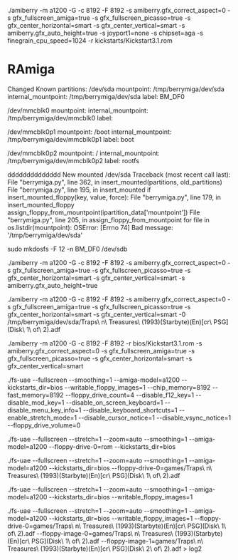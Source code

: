 ./amiberry -m a1200 -G -c 8192 -F 8192 -s amiberry.gfx_correct_aspect=0 -s gfx_fullscreen_amiga=true -s gfx_fullscreen_picasso=true -s gfx_center_horizontal=smart -s gfx_center_vertical=smart -s amiberry.gfx_auto_height=true -s joyport1=none -s chipset=aga -s finegrain_cpu_speed=1024 -r kickstarts/Kickstart3.1.rom












# RAmiga


Changed
Known partitions:
/dev/sda
  mountpoint: /tmp/berrymiga/dev/sda
  internal_mountpoint: /tmp/berrymiga/dev/sda
  label: BM_DF0

/dev/mmcblk0
  mountpoint: 
  internal_mountpoint: /tmp/berrymiga/dev/mmcblk0
  label: 

/dev/mmcblk0p1
  mountpoint: /boot
  internal_mountpoint: /tmp/berrymiga/dev/mmcblk0p1
  label: boot

/dev/mmcblk0p2
  mountpoint: /
  internal_mountpoint: /tmp/berrymiga/dev/mmcblk0p2
  label: rootfs

dddddddddddddd
New mounted /dev/sda
Traceback (most recent call last):
  File "berrymiga.py", line 362, in <module>
    insert_mounted(partitions, old_partitions)
  File "berrymiga.py", line 195, in insert_mounted
    if insert_mounted_floppy(key, value, force):
  File "berrymiga.py", line 179, in insert_mounted_floppy
    assign_floppy_from_mountpoint(ipartition_data['mountpoint'])
  File "berrymiga.py", line 205, in assign_floppy_from_mountpoint
    for file in os.listdir(mountpoint):
OSError: [Errno 74] Bad message: '/tmp/berrymiga/dev/sda'




sudo mkdosfs -F 12 -n BM_DF0 /dev/sdb



./amiberry -m a1200 -G -c 8192 -F 8192 -s amiberry.gfx_correct_aspect=0 -s gfx_fullscreen_amiga=true -s gfx_fullscreen_picasso=true -s gfx_center_horizontal=smart -s gfx_center_vertical=smart -s amiberry.gfx_auto_height=true


./amiberry -m a1200 -G -c 8192 -F 8192 -s amiberry.gfx_correct_aspect=0 -s gfx_fullscreen_amiga=true -s gfx_fullscreen_picasso=true -s gfx_center_horizontal=smart -s gfx_center_vertical=smart -0 /tmp/berrymiga/dev/sda/Traps\ n\ Treasures\ \(1993\)\(Starbyte\)\(En\)\[cr\ PSG\]\(Disk\ 1\ of\ 2\).adf

./amiberry -m a1200 -G -c 8192 -F 8192 -r bios/Kickstart3.1.rom -s amiberry.gfx_correct_aspect=0 -s gfx_fullscreen_amiga=true -s gfx_fullscreen_picasso=true -s gfx_center_horizontal=smart -s gfx_center_vertical=smart

./fs-uae --fullscreen --smoothing=1 --amiga-model=a1200 --kickstarts_dir=bios --writable_floppy_images=1 --chip_memory=8192 --fast_memory=8192 --floppy_drive_count=4 --disable_f12_key=1 --disable_mod_key=1 --disable_on_screen_keyboard=1 --disable_menu_key_info=1 --disable_keyboard_shortcuts=1 --enable_stretch_mode=1 --disable_cursor_notice=1 --disable_vsync_notice=1 --floppy_drive_volume=0


./fs-uae --fullscreen --stretch=1 --zoom=auto --smoothing=1 --amiga-model=a1200 --floppy-drive-0=rom --kickstarts_dir=bios

./fs-uae --fullscreen --stretch=1 --zoom=auto --smoothing=1 --amiga-model=a1200 --kickstarts_dir=bios --floppy-drive-0=games/Traps\ n\ Treasures\ \(1993\)\(Starbyte\)\(En\)\[cr\ PSG\]\(Disk\ 1\ of\ 2\).adf

./fs-uae --fullscreen --stretch=1 --zoom=auto --smoothing=1 --amiga-model=a1200 --kickstarts_dir=bios --writable_floppy_images=1

./fs-uae --fullscreen --stretch=1 --zoom=auto --smoothing=1 --amiga-model=a1200 --kickstarts_dir=bios --writable_floppy_images=1 --floppy-drive-0=games/Traps\ n\ Treasures\ \(1993\)\(Starbyte\)\(En\)\[cr\ PSG\]\(Disk\ 1\ of\ 2\).adf --floppy-image-0=games/Traps\ n\ Treasures\ \(1993\)\(Starbyte\)\(En\)\[cr\ PSG\]\(Disk\ 1\ of\ 2\).adf --floppy-image-1=games/Traps\ n\ Treasures\ \(1993\)\(Starbyte\)\(En\)\[cr\ PSG\]\(Disk\ 2\ of\ 2\).adf > log2
